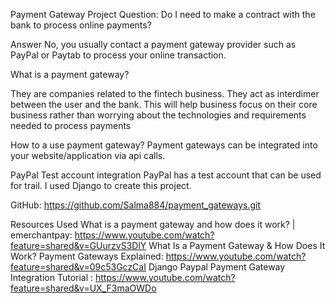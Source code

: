 Payment Gateway Project
Question:
Do I need to make a contract with the bank to process online payments?


Answer
 No, you usually contact a payment gateway provider such as PayPal or Paytab to process your online transaction. 

What is a payment gateway?

They are companies related to the fintech business. They act as interdimer between the user and the bank. 
This will help business focus on their core business rather than worrying about the technologies and requirements needed to process payments 

How to a use payment gateway?
Payment gateways can be integrated into your website/application via api calls.

PayPal Test account integration
PayPal has a test account that can be used for trail.
I used Django to create this project.

GitHub: https://github.com/Salma884/payment_gateways.git





Resources Used 
What is a payment gateway and how does it work? | emerchantpay: https://www.youtube.com/watch?feature=shared&v=GUurzvS3DlY 
What Is a Payment Gateway & How Does It Work? Payment Gateways Explained: https://www.youtube.com/watch?feature=shared&v=09c53GczCaI
Django Paypal Payment Gateway Integration Tutorial : https://www.youtube.com/watch?feature=shared&v=UX_F3maOWDo




